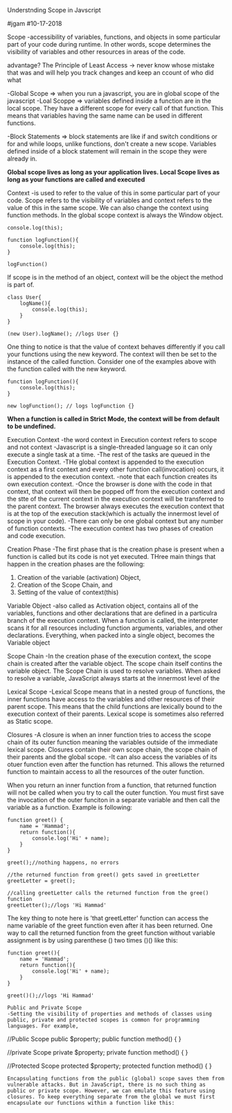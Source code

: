 Understnding Scope in Javscript

#jgam
#10-17-2018

Scope
-accessibility of variables, functions, and objects in some particular part of your code during runtime. In other words, scope determines the visibility of variables and other resources in areas of the code.

advantage?
The Principle of Least Access -> never know whose mistake that was and will help you track changes and keep an ccount of who did what

-Global Scope
=> when you run a javascript, you are in global scope of the javascript
-Loal Scoppe
=> variables defined inside a function are in the local scope. They have a different scope for every call of that function. This means that variables having the same name can be used in different functions.

-Block Statements
=> block statements are like if and switch conditions or for and while loops, unlike functions, don't create a new scope. Variables defined inside of a block statement will remain in the scope they were already in.

**Global scope lives as long as your application lives. Local Scope lives as long as your functions are called and executed**

Context
-is used to refer to the value of this in some particular part of your code. Scope refers to the visibility of variables and context refers to the value of this in the same scope. We can also change the context using function methods. In the global scope context is always the Window object.

```
console.log(this);

function logFunction(){
	console.log(this);
}

logFunction()
```

If scope is in the method of an object, context will be the object the method is part of.
```
class User{
	logName(){
		console.log(this);
	}
}

(new User).logName(); //logs User {}

```

One thing to notice is that the value of context behaves differently if you call your functions using the new keyword. The context will then be set to the instance of the called function. Consider one of the examples above with the function called with the new keyword.

```
function logFunction(){
	console.log(this);
}

new logFunction(); // logs logFunction {}
```

**When a function is called in Strict Mode, the context will be from default to be undefined.**

Execution Context
-the word context in Execution context refers to scope and not context
-Javascript is a single-threaded language so it can only execute a single task at a time.
-The rest of the tasks are queued in the Execution Context.
-THe global context is appended to the execution context as a first context and every other function call(invocation) occurs, it is appended to the execution context.
-note that each function creates its own execution context.
-Once the browser is done with the code in that context, that context will then be popped off from the execution context and the stte of the current context in the execution context will be transferred to the parent context. The browser always executes the execution context that is at the top of the execution stack(which is actually the innermost level of scope in your code).
-There can only be one global context but any number of function contexts.
-The execution context has two phases of creation and code execution.

Creation Phase
-The first phase that is the creation phase is present when a function is called but its code is not yet executed. THree main things that happen in the creation phases are the following:
1. Creation of the variable (activation) Object,
2. Creation of the Scope Chain, and
3. Setting of the value of context(this)

Variable Object
-also called as Activation object, contains all of the variables, functions and other declarations that are defined in a particulra branch of the execution context. When a function is called, the interpreter scans it for all resources including function arguments, variables, and other declarations. Everything, when packed into a single object, becomes the Variable object

Scope Chain
-In the creation phase of the execution context, the scope chain is created after the variable object. The scope chain itself contins the variable object. The Scope Chain is used to resolve variables. When asked to resolve a variable, JavaScript always starts at the innermost level of the 

Lexical Scope
-Lexical Scope means that in a nested group of functions, the inner functions have access to the variables and other resources of their parent scope. This means that the child functions are lexically bound to the execution context of their parents. Lexical scope is sometimes also referred as Static scope.

Closures
-A closure is when an inner function tries to access the scope chain of its outer function meaning the variables outside of the immediate lexical scope. Closures contain their own scope chain, the scope chain of their parents and the global scope.
-It can also access the variables of its otuer function even after the function has returned. This allows the returned function to maintain access to all the resources of the outer function.

When you return an inner function from a function, that returned function will not be called when you try to call the outer function. You must first save the invocation of the outer funciton in a separate variable and then call the variable as a function. Example is following:
```
function greet() {
	name = 'Hammad';
	return function(){
		console.log('Hi' + name);
	}
}

greet();//nothing happens, no errors

//the returned function from greet() gets saved in greetLetter
greetLetter = greet();

//calling greetLetter calls the returned function from the gree() function
greetLetter();//logs 'Hi Hammad'
```
The key thing to note here is 'that greetLetter' function can access the name variable of the greet function even after it has been returned. One way to call the returned function from the greet function without variable assignment is by using parenthese () two times ()() like this:

```
function greet(){
	name = 'Hammad';
	return function(){
		console.log('Hi' + name);
	}
}

greet()();//logs 'Hi Hammad'

Public and Private Scope
-Setting the visibility of properties and methods of classes using public, private and protected scopes is common for programming languages. For example,

```
//Public Scope
public $property;
public function method() {
}

//private Scope
private $property;
private function method() {
}

//Protected Scope
protected $property;
protected function method() {
}
```
Encapsulating functions from the public (global) scope saves them from vulnerable attacks. But in JavaScript, there is no such thing as public or private scope. However, we can emulate this feature using closures. To keep everything separate from the global we must first encapsulate our functions within a function like this:





